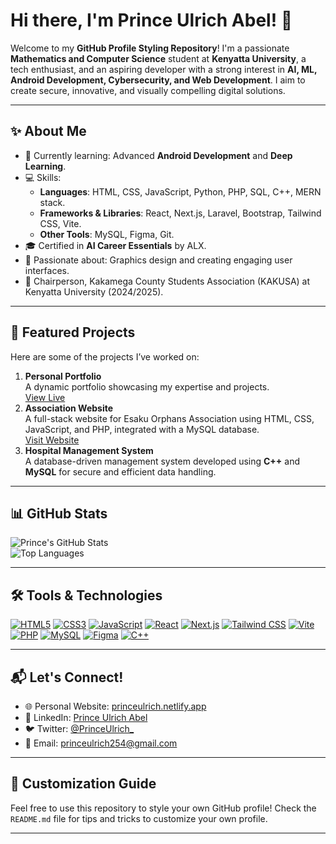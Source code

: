 # Hi there, I'm Prince Ulrich Abel! 👋

Welcome to my **GitHub Profile Styling Repository**! I'm a passionate **Mathematics and Computer Science** student at **Kenyatta University**, a tech enthusiast, and an aspiring developer with a strong interest in **AI, ML, Android Development, Cybersecurity, and Web Development**. I aim to create secure, innovative, and visually compelling digital solutions.

---

## ✨ About Me
- 🌱 Currently learning: Advanced **Android Development** and **Deep Learning**.
- 💻 Skills: 
  - **Languages**: HTML, CSS, JavaScript, Python, PHP, SQL, C++, MERN stack.
  - **Frameworks & Libraries**: React, Next.js, Laravel, Bootstrap, Tailwind CSS, Vite.
  - **Other Tools**: MySQL, Figma, Git.
- 🎓 Certified in **AI Career Essentials** by ALX.
- 🎨 Passionate about: Graphics design and creating engaging user interfaces.
- 📢 Chairperson, Kakamega County Students Association (KAKUSA) at Kenyatta University (2024/2025).

---

## 📂 Featured Projects
Here are some of the projects I’ve worked on:
1. **Personal Portfolio**  
   A dynamic portfolio showcasing my expertise and projects.  
   [View Live](https://princeulrich.vercel.app/)
2. **Association Website**  
   A full-stack website for Esaku Orphans Association using HTML, CSS, JavaScript, and PHP, integrated with a MySQL database.  
   [Visit Website](https://esaku.or.ke)
3. **Hospital Management System**  
   A database-driven management system developed using **C++** and **MySQL** for secure and efficient data handling.

---

## 📊 GitHub Stats
![Prince's GitHub Stats](https://github-readme-stats.vercel.app/api?username=princeulrichke&show_icons=true&theme=radical)  
![Top Languages](https://github-readme-stats.vercel.app/api/top-langs/?username=princeulrichke&layout=compact&theme=radical)

---

## 🛠️ Tools & Technologies
[![HTML5](https://img.shields.io/badge/-HTML5-E34F26?style=flat&logo=html5&logoColor=white)](https://developer.mozilla.org/en-US/docs/Web/HTML)
[![CSS3](https://img.shields.io/badge/-CSS3-1572B6?style=flat&logo=css3&logoColor=white)](https://developer.mozilla.org/en-US/docs/Web/CSS)
[![JavaScript](https://img.shields.io/badge/-JavaScript-F7DF1E?style=flat&logo=javascript&logoColor=black)](https://developer.mozilla.org/en-US/docs/Web/JavaScript)
[![React](https://img.shields.io/badge/-React-61DAFB?style=flat&logo=react&logoColor=black)](https://reactjs.org/)
[![Next.js](https://img.shields.io/badge/-Next.js-000000?style=flat&logo=nextdotjs&logoColor=white)](https://nextjs.org/)
[![Tailwind CSS](https://img.shields.io/badge/-Tailwind%20CSS-38B2AC?style=flat&logo=tailwindcss&logoColor=white)](https://tailwindcss.com/)
[![Vite](https://img.shields.io/badge/-Vite-646CFF?style=flat&logo=vite&logoColor=white)](https://vitejs.dev/)
[![PHP](https://img.shields.io/badge/-PHP-777BB4?style=flat&logo=php&logoColor=white)](https://www.php.net/)
[![MySQL](https://img.shields.io/badge/-MySQL-4479A1?style=flat&logo=mysql&logoColor=white)](https://www.mysql.com/)
[![Figma](https://img.shields.io/badge/-Figma-F24E1E?style=flat&logo=figma&logoColor=white)](https://figma.com/)
[![C++](https://img.shields.io/badge/-C++-00599C?style=flat&logo=c%2B%2B&logoColor=white)](https://en.cppreference.com/)

---

## 📬 Let's Connect!
- 🌐 Personal Website: [princeulrich.netlify.app](https://princeulrich.netlify.app/)  
- 💼 LinkedIn: [Prince Ulrich Abel](https://linkedin.com/in/prince-ulrich-abel)  
- 🐦 Twitter: [@PrinceUlrich_](https://twitter.com/princeulrichke)  
- 📧 Email: [princeulrich254@gmail.com](mailto:princeulrich254@gmail.com)

---

## 🌟 Customization Guide
Feel free to use this repository to style your own GitHub profile! Check the `README.md` file for tips and tricks to customize your own profile.

---
<!--
**princeulrich254/princeulrich254** is a ✨ _special_ ✨ repository because its `README.md` (this file) appears on your GitHub profile.

Here are some ideas to get you started:

- 🔭 I’m currently working on ...
- 🌱 I’m currently learning ...
- 👯 I’m looking to collaborate on ...
- 🤔 I’m looking for help with ...
- 💬 Ask me about ...
- 📫 How to reach me: ...
- 😄 Pronouns: ...
- ⚡ Fun fact: ...
-->
